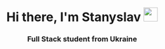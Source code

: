 <h1 align="center">Hi there, I'm Stanyslav
<img src="https://github.com/blackcater/blackcater/raw/main/images/Hi.gif" height="32"/></h1>
<h3 align="center">Full Stack student from Ukraine</h3>











<!--
**StanyslavCherniakov/StanyslavCherniakov** is a ✨ _special_ ✨ repository because its `README.md` (this file) appears on your GitHub profile.

Here are some ideas to get you started:

- 🔭 I’m currently working on ...
- 🌱 I’m currently learning ...
- 👯 I’m looking to collaborate on ...
- 🤔 I’m looking for help with ...
- 💬 Ask me about ...
- 📫 How to reach me: ...
- 😄 Pronouns: ...
- ⚡ Fun fact: ...

### Hi there 👋
-->
